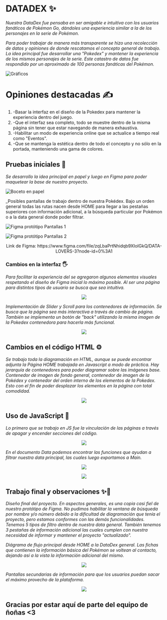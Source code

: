 # DATADEX ✨

_Nuestra DataDex fue pensaba en ser amigable e intuitiva con los usuarios fanáticos de Pokémon Go, dándoles una experiencia similar a la de los personajes en la serie de Pokémon._

_Para poder trabajar de manera más transparente se hizo una recolección de datos y opiniones de donde rescatamos el concepto general de trabajo. La idea principal fue desarrollar una "Pokedex" y mantener la experiencia de los mismos personajes de la serie. Este catastro de datos fue respondido por un aproximado de 100 personas fanáticas del Pokémon._

![Gráficos ](https://github.com/tanimikyu/Data-Lovers--Pokemon/blob/master/src/images/datos.jpg)

# Opiniones destacadas ✍
<ol>
<li>-Basar la interfaz en el diseño de la Pokedex para mantener la experiencia dentro del juego.</li>
<li>-Que el interfaz sea completo, todo se muestre dentro de la misma página sin tener que estar navegando de manera exhaustiva. </li>
<li>-Habilitar un modo de experiencia online que se actualice a tiempo real como "Eventos".</li>
<li>-Que se mantenga la estética dentro de todo el concepto y no sólo en la portada, manteniendo una gama de colores. </li>
</ol>

## Pruebas iniciales 🙌

_Se desarrollo la idea principal en papel y luego en Figma para poder maquetear la base de nuestro proyecto._

![Boceto en papel](https://github.com/tanimikyu/Data-Lovers--Pokemon/blob/master/src/images/prototipo.png)

_Posibles pantallas de trabajo dentro de nuestra Pokédex. Bajo un orden general todas las rutas nacen desde HOME para llegar a las pestañas superiores con información adicional, a la búsqueda particular por Pokémon o a la data general donde poder filtrar.

![Figma protótipo Pantallas 1](https://github.com/tanimikyu/Data-Lovers--Pokemon/blob/master/src/images/Figma1.png)

![Figma protótipo Pantallas 2](https://github.com/tanimikyu/Data-Lovers--Pokemon/blob/master/src/images/Figma2.png)

<div align="center">Link de Figma: https://www.figma.com/file/zqLbaPrtNhidqb9XIoIGkQ/DATA-LOVERS-3?node-id=0%3A1</div>

### Cambios en la interfaz 🖐

_Para facilitar la experiencia del se agregaron algunos elementos visuales respetando el diseño de Figma inicial lo máximo posible. Al ser una página para distintos tipos de usuario se busca que sea intuitiva._

<p align="center"><img src="https://github.com/tanimikyu/Data-Lovers--Pokemon/blob/master/src/images/Pikachu1.png"></p>

_Implementación de Slider y Scroll para los contenedores de información. Se busca que la página sea más interactiva a través de cambio de página. También se implementa un botón de "back" utilizando la misma imagen de la Pokedex contenedora para hacerla más funcional._

<p align="center"><img src="https://github.com/tanimikyu/Data-Lovers--Pokemon/blob/master/src/images/Pikachu2.png"></p>

## Cambios en el código HTML ⚙️

_Se trabajo toda la diagramación en HTML, aunque se puede encontrar adjunta la Página HOME trabajada en Javascript a modo de práctica._
_Hay jerarquía de contenedores para poder diagramar sobre las imágenes base. Contenedor de imagen de fondo general, contenedor de imagen de la Pokédex y contenedor del orden interno de los elementos de la Pokedex. Esto con el fin de poder desplazar los elementos en la página con total comodidad._
 
<p align="center"><img src="https://github.com/tanimikyu/Data-Lovers--Pokemon/blob/master/src/images/codigo.png"></p>
 

## Uso de JavaScript 🔐

_Lo primero que se trabajo en JS fue la vinculación de las páginas a través de apagar y encender secciones del código._

<p align="center"><img src="https://github.com/tanimikyu/Data-Lovers--Pokemon/blob/master/src/images/cambiopagina.png"></p>

_En el documento Data podemos encontrar las funciones que ayudan a filtrar nuestra data principal, las cuales luego exportamos a Main._

<p align="center"><img src="https://github.com/tanimikyu/Data-Lovers--Pokemon/blob/master/src/images/funcion.png"></p>

<p align="center"><img src="https://github.com/tanimikyu/Data-Lovers--Pokemon/blob/master/src/images/displayfuncion.png"></p>


## Trabajo final y observaciones ✨💖

_Diseño final del proyecto. En aspectos generales, es una copia casi fiel de nuestro protótipo de Figma. No pudimos habilitar la ventana de búsqueda por nombre y/o número debido a la dificultad de diagramación que tenía el proyecto, pero estamos conformes con las demás funcionalidades. Tenemos 5 tipos de filtro dentro de nuestra data general. También tenemos 3 pestañas de información adicional las cuales cumplen con nuestra necesidad de informar y mantener el proyecto "actualizado"._

_Diágrama de flujo principal desde HOME a la DataDex general. Las fichas que contienen la información básica del Pokémon se voltean al contacto, dejando así a la vista la información adicional del mismo._ 

<p align="center"><img src="https://github.com/tanimikyu/Data-Lovers--Pokemon/blob/master/src/images/rutaUno.png"></p>

_Pantallas secundarias de información para que los usuarios puedan sacar el máximo provecho de la plataforma._ 

<p align="center"><img src="https://github.com/tanimikyu/Data-Lovers--Pokemon/blob/master/src/images/rutaUno.png"></p>


## Gracias por estar aquí de parte del equipo de ñoñas <3


